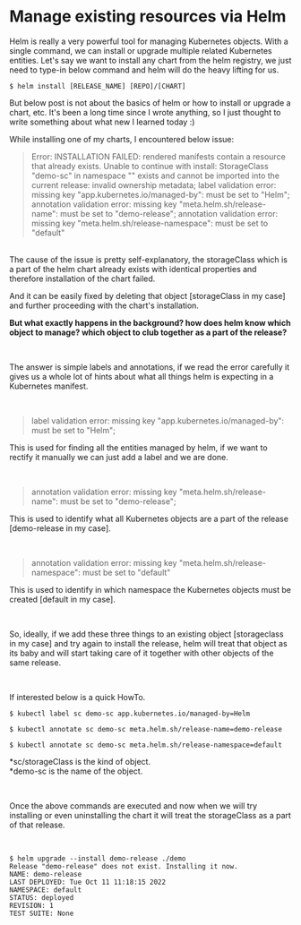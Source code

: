 # Manage existing resources via Helm #

Helm is really a very powerful tool for managing Kubernetes objects. With a single command, we can install or upgrade multiple related Kubernetes entities. Let's say we want to install any chart from the helm registry, we just need to type-in below command and helm will do the heavy lifting for us.

```
$ helm install [RELEASE_NAME] [REPO]/[CHART]
```

But below post is not about the basics of helm or how to install or upgrade a chart, etc. It's been a long time since I wrote anything, so I just thought to write something about what new I learned today :) 

While installing one of my charts, I encountered below issue:

>Error: INSTALLATION FAILED: rendered manifests contain a resource that already exists. Unable to continue with install: StorageClass "demo-sc" in namespace "" exists and cannot be imported into the current release: invalid ownership metadata; label validation error: missing key "app.kubernetes.io/managed-by": must be set to "Helm"; annotation validation error: missing key "meta.helm.sh/release-name": must be set to "demo-release"; annotation validation error: missing key "meta.helm.sh/release-namespace": must be set to "default"

<br />
The cause of the issue is pretty self-explanatory, the storageClass which is a part of the helm chart already exists with identical properties and therefore installation of the chart failed.

And it can be easily fixed by deleting that object [storageClass in my case] and further proceeding with the chart's installation.

**But what exactly happens in the background? how does helm know which object to manage? which object to club together as a part of the release?**

<br />

The answer is simple labels and annotations, if we read the error carefully it gives us a whole lot of hints about what all things helm is expecting in a Kubernetes manifest. 

<br />

> label validation error: missing key "app.kubernetes.io/managed-by": must be set to "Helm";

This is used for finding all the entities managed by helm, if we want to rectify it manually we can just add a label and we are done.

<br />

> annotation validation error: missing key "meta.helm.sh/release-name": must be set to "demo-release";

This is used to identify what all Kubernetes objects are a part of the release [demo-release in my case].

<br />

> annotation validation error: missing key "meta.helm.sh/release-namespace": must be set to "default"

This is used to identify in which namespace the Kubernetes objects must be created [default in my case].

<br />

So, ideally, if we add these three things to an existing object [storageclass in my case] and try again to install the release, helm will treat that object as its baby and will start taking care of it together with other objects of the same release.

<br />

If interested below is a quick HowTo. 

``` 
$ kubectl label sc demo-sc app.kubernetes.io/managed-by=Helm

$ kubectl annotate sc demo-sc meta.helm.sh/release-name=demo-release

$ kubectl annotate sc demo-sc meta.helm.sh/release-namespace=default 
```


*sc/storageClass is the kind of object.\
*demo-sc is the name of the object.

<br />

Once the above commands are executed and now when we will try installing or even uninstalling the chart it will treat the storageClass as a part of that release.

<br />

```
$ helm upgrade --install demo-release ./demo
Release "demo-release" does not exist. Installing it now.
NAME: demo-release
LAST DEPLOYED: Tue Oct 11 11:18:15 2022
NAMESPACE: default
STATUS: deployed
REVISION: 1
TEST SUITE: None
```

